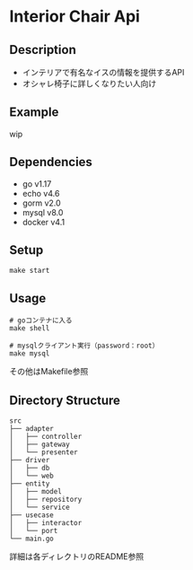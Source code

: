 # Interior Chair Api

## Description
- インテリアで有名なイスの情報を提供するAPI
- オシャレ椅子に詳しくなりたい人向け

## Example
wip

## Dependencies
- go v1.17
- echo v4.6
- gorm v2.0
- mysql v8.0
- docker v4.1

## Setup
```shell
make start
```

## Usage
```shell
# goコンテナに入る
make shell

# mysqlクライアント実行（password：root）
make mysql
```
その他はMakefile参照

## Directory Structure
```text
src
├── adapter
│   ├── controller
│   ├── gateway
│   └── presenter
├── driver
│   ├── db
│   └── web
├── entity
│   ├── model
│   ├── repository
│   └── service
├── usecase
│   ├── interactor
│   └── port
└── main.go
```
詳細は各ディレクトリのREADME参照
